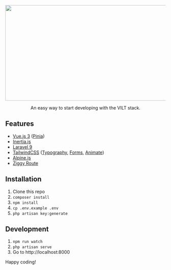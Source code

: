 <p align="center">
    <img width="520" height="300" src="https://user-images.githubusercontent.com/19103498/168252945-638b8584-149e-4399-b7b6-a42306b39158.png">
</p>

<p align="center">
    An easy way to start developing with the VILT stack.
</p>

## Features
- [Vue.js 3](https://vuejs.org/) ([Pinia](https://pinia.vuejs.org/))
- [Inertia.js](https://inertiajs.com/)
- [Laravel 9](https://laravel.com/)
- [TailwindCSS](https://tailwindcss.com/) ([Typography](https://github.com/tailwindlabs/tailwindcss-typography), [Forms](https://github.com/tailwindlabs/tailwindcss-forms), [Animate](https://github.com/jamiebuilds/tailwindcss-animate))
- [Alpine.js](https://alpinejs.dev/)
- [Ziggy Route](https://github.com/tighten/ziggy)

## Installation

1. Clone this repo
2. `composer install`
3. `npm install`
4. `cp .env.example .env`
5. `php artisan key:generate`

## Development

1. `npm run watch`
2. `php artisan serve`
3. Go to http://localhost:8000

Happy coding!
